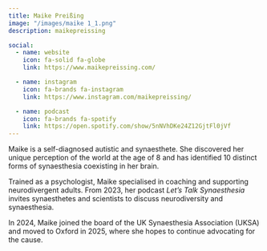 ```yaml
---
title: Maike Preißing
image: "/images/maike 1_1.png"
description: maikepreissing

social:
  - name: website
    icon: fa-solid fa-globe
    link: https://www.maikepreissing.com/

  - name: instagram
    icon: fa-brands fa-instagram
    link: https://www.instagram.com/maikepreissing/

  - name: podcast
    icon: fa-brands fa-spotify
    link: https://open.spotify.com/show/5nNVhDKe24Z12GjtFl0jVf
---
```


Maike is a self-diagnosed autistic and synaesthete.
She discovered her unique perception of the world at the age of 8 and has identified 10 distinct forms of synaesthesia coexisting in her brain.

Trained as a psychologist, Maike specialised in coaching and supporting neurodivergent adults.
From 2023, her podcast *Let’s Talk Synaesthesia* invites synaesthetes and scientists to discuss neurodiversity and synaesthesia.

In 2024, Maike joined the board of the UK Synaesthesia Association (UKSA) and moved to Oxford in 2025, where she hopes to continue advocating for the cause.
